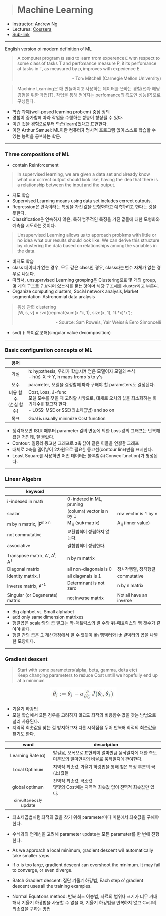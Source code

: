 > # Machine Learning

- Instructor: Andrew Ng
- Lectures: [Coursera](https://www.coursera.org/learn/machine-learning?action=enroll)
- [Sub-link](https://www.coursera.org/lecture/machine-learning/model-representation-db3jS?utm_source=link&utm_medium=in_course_lecture&utm_content=page_share&utm_campaign=overlay_button)

---

English version of modern definition of ML

> A computer program is said to learn from experence E with respect to some class of tasks T and perfomance measure P, if its perfomance at tasks in T, as measured by p, improves with experience E.<p style="text-align: right;">- Tom Mitchell (Carnegie Mellon University)</p>

> Machine Learning은 매 만들어지고 사용하는 데이터를 뜻하는 경험(E)과 해당 경험을 위한 작업(T), 작업을 통해 얻어지는 perfomance의 측도인 성능(P)으로 구성된다.

- 학습 과제(well-posed learning problem) 중심 정의
- 경험이 증가함에 따라 작업을 수행하는 성능이 향상될 수 있다.
- 이런 것을 경험으로부터 학습(learn)했다고 표현한다.
- 이전 Arthur Samuel: ML이란 컴퓨터가 명시적 프로그램 없이 스스로 학습할 수 있는 능력을 공부하는 학문.

---

### Three compositions of ML

- contain Reinforcement

> In supervised learning, we are given a data set and already know what our correct output should look like, having the idea that there is a relationship between the input and the output.

- 지도 학습
- Supervised Learning means using data set includes correct outputs.
- Regression은 연속이라는 특징을 가진 값을 모형화하고 예측하려고 한다는 것을 뜻한다.
- Claasification은 연속하지 않은, 특히 범주적인 특징을 가진 값들에 대한 모형화와 예측을 시도하는 것이다.

> Unsupervised Learning allows us to approach problems with little or no idea what our results should look like. We can derive this structure by clustering the data based on relationships among the variables in the data.

- 비지도 학습
- class 데이터가 없는 경우, 모두 같은 class인 경우, class라는 변수 자체가 없는 경우로 나뉜다.
- 따라서, unsupervised Learning grouping은 Clustering으로 몇 개의 group, 몇 개의 구조로 구성되어 있는지를 묻는 것이며 해당 구조체를 cluster라고 부른다.
- Organize computing clusters, Social network analysis, Market segmentation, Astronomial data analysis

> 음성 관련 clustering<br />[W, s, v] = svd((repmat(sum(x.*x, 1), size(x, 1), 1).*x)\*x');<p style="text-align: right;">- Source: Sam Roweis, Yair Weiss & Eero Simoncelli</p>

- svd( ): 특이값 분해(singular value decomposition)

---

### Basic configuration concepts of ML

|            용어            |                                                                                                                                                                  |
| :------------------------: | ---------------------------------------------------------------------------------------------------------------------------------------------------------------- |
|            가설            | h: hypothesis, 우리가 학습시켜 얻은 모델이자 모델의 수식<br />- h(x): X → Y, h maps from x's to y's                                                              |
|            모수            | parameter, 모델을 결정함에 따라 구해야 할 parameters도 결정된다.                                                                                                 |
| 비용 함수<br />(손실 함수) | Cost, Loss, J-func<br />모델 모수를 찾을 때 고려할 사항으로, 대체로 오차의 값을 최소화하는 회귀계수를 찾고자 한다.<br />- LOSS: MSE or SSE(최소제곱법) and so on |
|            목표            | Goal is usually minimize Cost function                                                                                                                           |

- 생각해보면 ISLR 때부터 parameter 값의 변동에 의한 Loss 값의 그래프는 반복해왔던 거인데, 잘 몰랐다.
- Contour: 일종의 등고선 그래프로 z축 값이 같은 이들을 연겷한 그래프
- 대체로 z축을 밀어넣어 2차원으로 필요한 등고선(contour line)만을 표시한다.
- Least Square를 사용하면 어떤 데이터든 볼록함수(Convex function)가 형성된다.

---

### Linear Algebra

| keyword                                            |                              |                               |
| -------------------------------------------------- | ---------------------------- | ----------------------------- |
| i-indexed in math                                  | 0-indexed in ML, pr.ming     |
| scalar                                             | (column) vector is n by 1    | row vector is 1 by n          |
| m by n matrix, \|R<sup>m x n</sup>                 | M<sub> ij</sub> (sub matrix) | A<sub> ij</sub> (inner value) |
| not commutative                                    | 교환법칙이 성립하지 않는다.  |
| associative                                        | 결합법칙이 성립한다.         |
|                                                    |                              |                               |
| Transpose matrix, A', A<sup>t</sup>, A<sup>T</sup> | n by m matrix                |
| Diagonal matrix                                    | all non-diagonals is 0       | 정사각행렬, 정칙행렬          |
| Identity matrix, I                                 | all diagonals is 1           | commutative                   |
| Inverse matrix, A<sup>-1</sup>                     | Determinant is not zero      | n by n matrix                 |
| Singular (or Degenerate) matrix                    | not inverse matrix           | Not all have an inverse       |

- Big alphbet vs. Small alphabet
- add only same dimension matrixes
- 행렬곱은 scalar와의 곱 말고는 앞-매트릭스의 열 수와 뒤-매트릭스의 행 갯수가 같아야 한다.
- 행렬 간의 곱은 그 계산과정에서 알 수 있듯이 ith 행벡터와 ith 열벡터의 곱을 나열한 모양이다.

---

### Gradient descent

> Start with some parameters(alpha, beta, gamma, delta etc)<br />
> Keep changing parameters to reduce Cost untill we hopefully end up at a minimum

<img src="images/gradient_descent.JPG" style="display: block; margin: auto;" />
<!-- > θj := θj − α \* ∂/(∂θj) \* J(θ0,θ1) -->

- 기울기 하강법
- 모델 학습에서 모든 경우를 고려하지 않고도 최적의 비용함수 값을 찾는 방법으로 널리 사용된다.
- 지역적 최솟값을 찾는 걸 방지하고자 다른 시작점을 두어 반복해 최적의 최솟값을 찾기도 한다.

|         word         | description                                                                                                  |
| :------------------: | ------------------------------------------------------------------------------------------------------------ |
|  Learning Rate (α)   | 발걸음, 보폭으로 표현되며 얼마만큼 움직일지에 대한 측도<br />미분값의 얼마만큼의 비율로 움직일지에 관여한다. |
|    Local Optimum     | 지역적 최솟값, 기울기 하강법을 통해 찾은 특정 부분의 극(소)값들                                              |
|    global optimum    | 전역적 최솟값, 극소값<br />몇몇의 Cost에는 지역적 최솟값 없이 전역적 최솟값만 있다.                          |
| simultaneosly update |

- 최소제곱법처럼 최적의 값을 찾기 위해 parameter마다 미분에서 최솟값을 구해야 한다.
- 수식과의 연계성을 고려해 parameter update는 모든 parameter를 한 번에 진행한다.
- As we approach a local minimum, gradient descent will automatically take smaller steps.
- If α is too large, gradient descent can overshoot the minimum. It may fail to converge, or even diverge.

- Batch Gradient descent: 집단 기울기 하강법, Each step of gradient descent uses all the training examples.
- Normal Equations method: 반복 최소 이승법, 자료의 범위나 크기가 너무 거대해서 기울기 하강법을 사용할 수 없을 때, 기울기 하강법을 반복하지 않고 Cost의 최솟값을 구하는 방법
